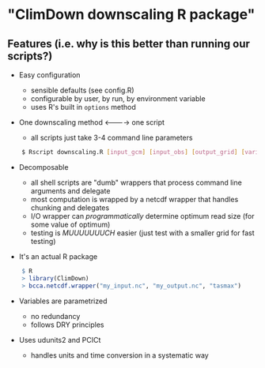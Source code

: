 # "ClimDown downscaling R package"

## Features (i.e. why is this better than running our scripts?)

* Easy configuration

    * sensible defaults (see config.R)
    * configurable by user, by run, by environment variable
    * uses R's built in `options` method

* One downscaling method <----> one script

    * all scripts just take 3-4 command line parameters

~~~bash
    $ Rscript downscaling.R [input_gcm] [input_obs] [output_grid] [variable_name]
~~~

* Decomposable

    * all shell scripts are "dumb" wrappers that process command line arguments and delegate
    * most computation is wrapped by a netcdf wrapper that handles chunking and delegates
    * I/O wrapper can *programmatically* determine optimum read size (for some value of optimum)
    * testing is *MUUUUUUUCH* easier (just test with a smaller grid for fast testing)

* It's an actual R package

~~~R
    $ R
    > library(ClimDown)
    > bcca.netcdf.wrapper("my_input.nc", "my_output.nc", "tasmax")
~~~

* Variables are parametrized

    * no redundancy
    * follows DRY principles

* Uses udunits2 and PCICt

    * handles units and time conversion in a systematic way